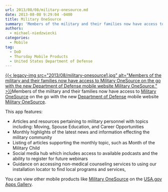```yaml
---
url: 2013/08/08/military-onesource.md
date: 2013-08-08 9:29:04 -0400
title: Military OneSource
summary: 'Members of the military and their families now have access to Military OneSource on the go with the new Department of Defense  mobile website Military OneSource. This'
authors:
  - michael-niedzwiecki
categories:
  - Mobile
tag:
  - DoD
  - Thursday Mobile Products
  - United States Department of Defense
---
```


[{{< legacy-img src="2013/08/military-onesource1.jpg" alt="Members of the military and their families now have access to Military OneSource on the go with the new Department of Defense mobile website Military OneSource." >}}](https://s3.amazonaws.com/sitesusa/wp-content/uploads/sites/212/2013/08/military-onesource1.jpg)Members of the military and their families now have access to [Military OneSource](http://apps.usa.gov/military-onesource.shtml) on the go with the new [Department of Defense](http://www.defense.gov/) mobile website [Military OneSource](http://apps.usa.gov/military-onesource.shtml).

This app features:

  * Articles and resources pertaining to military personnel with topics including: Moving, Spouse Education, and Career Opportunities
  * Monthly highlights of the latest news and information effecting the military community
  * Listing of articles supporting the monthly topic, such as Month of the Military Child
  * Social media hub which includes access to available podcasts and the ability to register for future webinars
  * Guidance on accessing non-medical counseling services to using our installation locator to find local programs and services,

You can view other mobile products like [Military OneSource](http://apps.usa.gov/military-onesource.shtml) on the [USA.gov Apps Gallery](http://apps.usa.gov/).